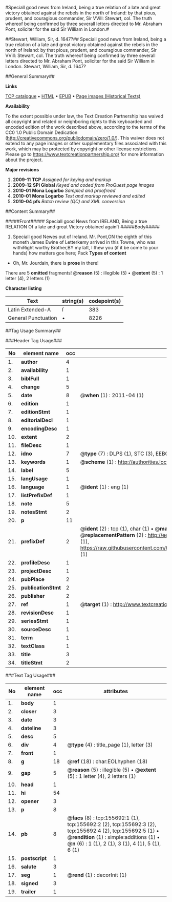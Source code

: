 #Speciall good news from Ireland, being a true relation of a late and great victory obtained against the rebels in the north of Ireland: by that pious, prudent, and couragious commander, Sir VVill: Stewart, col. The truth whereof being confirmed by three severall letters directed to Mr. Abraham Pont, soliciter for the said Sir William in London.#

##Stewart, William, Sir, d. 1647?##
Speciall good news from Ireland, being a true relation of a late and great victory obtained against the rebels in the north of Ireland: by that pious, prudent, and couragious commander, Sir VVill: Stewart, col. The truth whereof being confirmed by three severall letters directed to Mr. Abraham Pont, soliciter for the said Sir William in London.
Stewart, William, Sir, d. 1647?

##General Summary##

**Links**

[TCP catalogue](http://www.ota.ox.ac.uk/tcp/)  • 
[HTML](http://tei.it.ox.ac.uk/tcp/Texts-HTML/free/A93/A93618.html)  • 
[EPUB](http://tei.it.ox.ac.uk/tcp/Texts-EPUB/free/A93/A93618.epub) • 
[Page images (Historical Texts)](https://historicaltexts.jisc.ac.uk/eebo-99873406e)

**Availability**

To the extent possible under law, the Text Creation Partnership has waived all copyright and related or neighboring rights to this keyboarded and encoded edition of the work described above, according to the terms of the CC0 1.0 Public Domain Dedication (http://creativecommons.org/publicdomain/zero/1.0/). This waiver does not extend to any page images or other supplementary files associated with this work, which may be protected by copyright or other license restrictions. Please go to https://www.textcreationpartnership.org/ for more information about the project.

**Major revisions**

1. __2009-11__ __TCP__ *Assigned for keying and markup*
1. __2009-12__ __SPi Global__ *Keyed and coded from ProQuest page images*
1. __2010-01__ __Mona Logarbo__ *Sampled and proofread*
1. __2010-01__ __Mona Logarbo__ *Text and markup reviewed and edited*
1. __2010-04__ __pfs__ *Batch review (QC) and XML conversion*

##Content Summary##

#####Front#####
Speciall good News from IRELAND, Being a true RELATION Of a late and great Victory obtained againſt 
#####Body#####

1. Speciall good Newes out of Ireland.
Mr. Pont,ON the eighth of this moneth James Ewine of Letterkemy arrived in this Towne, who was withiRight worthy Brother,BY my laſt, I ſhew you (if it be come to your hands) how matters goe here; Pack
**Types of content**

  * Oh, Mr. Jourdain, there is **prose** in there!

There are 5 **omitted** fragments! 
 @__reason__ (5) : illegible (5)  •  @__extent__ (5) : 1 letter (4), 2 letters (1)

**Character listing**


|Text|string(s)|codepoint(s)|
|---|---|---|
|Latin Extended-A|ſ|383|
|General Punctuation|•|8226|

##Tag Usage Summary##

###Header Tag Usage###

|No|element name|occ|attributes|
|---|---|---|---|
|1.|__author__|4||
|2.|__availability__|1||
|3.|__biblFull__|1||
|4.|__change__|5||
|5.|__date__|8| @__when__ (1) : 2011-04 (1)|
|6.|__edition__|1||
|7.|__editionStmt__|1||
|8.|__editorialDecl__|1||
|9.|__encodingDesc__|1||
|10.|__extent__|2||
|11.|__fileDesc__|1||
|12.|__idno__|7| @__type__ (7) : DLPS (1), STC (3), EEBO-CITATION (1), PROQUEST (1), VID (1)|
|13.|__keywords__|1| @__scheme__ (1) : http://authorities.loc.gov/ (1)|
|14.|__label__|5||
|15.|__langUsage__|1||
|16.|__language__|1| @__ident__ (1) : eng (1)|
|17.|__listPrefixDef__|1||
|18.|__note__|5||
|19.|__notesStmt__|2||
|20.|__p__|11||
|21.|__prefixDef__|2| @__ident__ (2) : tcp (1), char (1)  •  @__matchPattern__ (2) : ([0-9\-]+):([0-9IVX]+) (1), (.+) (1)  •  @__replacementPattern__ (2) : http://eebo.chadwyck.com/downloadtiff?vid=$1&page=$2 (1), https://raw.githubusercontent.com/textcreationpartnership/Texts/master/tcpchars.xml#$1 (1)|
|22.|__profileDesc__|1||
|23.|__projectDesc__|1||
|24.|__pubPlace__|2||
|25.|__publicationStmt__|2||
|26.|__publisher__|2||
|27.|__ref__|1| @__target__ (1) : http://www.textcreationpartnership.org/docs/. (1)|
|28.|__revisionDesc__|1||
|29.|__seriesStmt__|1||
|30.|__sourceDesc__|1||
|31.|__term__|1||
|32.|__textClass__|1||
|33.|__title__|3||
|34.|__titleStmt__|2||


###Text Tag Usage###

|No|element name|occ|attributes|
|---|---|---|---|
|1.|__body__|1||
|2.|__closer__|3||
|3.|__date__|3||
|4.|__dateline__|3||
|5.|__desc__|5||
|6.|__div__|4| @__type__ (4) : title_page (1), letter (3)|
|7.|__front__|1||
|8.|__g__|18| @__ref__ (18) : char:EOLhyphen (18)|
|9.|__gap__|5| @__reason__ (5) : illegible (5)  •  @__extent__ (5) : 1 letter (4), 2 letters (1)|
|10.|__head__|1||
|11.|__hi__|54||
|12.|__opener__|3||
|13.|__p__|8||
|14.|__pb__|8| @__facs__ (8) : tcp:155692:1 (1), tcp:155692:2 (2), tcp:155692:3 (2), tcp:155692:4 (2), tcp:155692:5 (1)  •  @__rendition__ (1) : simple:additions (1)  •  @__n__ (6) : 1 (1), 2 (1), 3 (1), 4 (1), 5 (1), 6 (1)|
|15.|__postscript__|1||
|16.|__salute__|3||
|17.|__seg__|1| @__rend__ (1) : decorInit (1)|
|18.|__signed__|3||
|19.|__trailer__|1||
